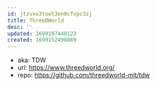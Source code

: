 ```yaml
---
id: jtzvxv3tuwt3en0cfvpc3zj
title: ThreeDWorld
desc: ''
updated: 1699197440123
created: 1699152490869
---
```


- aka: TDW
- url: https://www.threedworld.org/
- repo: https://github.com/threedworld-mit/tdw

